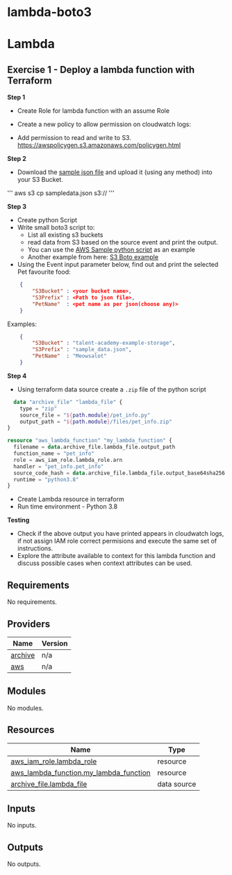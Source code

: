 # lambda-boto3
# Lambda

## Exercise 1 - Deploy a lambda function with Terraform

**Step 1**

- Create Role for lambda function with an assume Role


- Create a new policy to allow permission on cloudwatch logs:
- Add permission to read and write to S3. 
https://awspolicygen.s3.amazonaws.com/policygen.html



**Step 2**

- Download the [sample json file](./sample_data.json) and upload it (using any method) into your S3 Bucket.

'''
aws s3 cp sampledata.json s3://<path>
'''


**Step 3**

- Create python Script
- Write small boto3 script to:
    - List all existing s3 buckets
    - read data from S3 based on the source event and print the output.
    - You can use the [AWS Sample python script](https://github.com/aws-samples/aws-python-sample/blob/master/s3_sample.py) as an example
    - Another example from here: [S3 Boto example](https://github.com/boto/boto3/blob/develop/boto3/examples/s3.rst)
- Using the Event input parameter below, find out and print the selected Pet favourite food:
```json
    {
        "S3Bucket" : <your bucket name>,
        "S3Prefix" : <Path to json file>,
        "PetName"  : <pet name as per json(choose any)>
    }
```

Examples:
```json
    {
        "S3Bucket" : "talent-academy-example-storage",
        "S3Prefix" : "sample_data.json",
        "PetName"  : "Meowsalot"
    }
```

**Step 4**

- Using terraform data source create a `.zip` file of the python script
```tf
  data "archive_file" "lambda_file" {
    type = "zip"
    source_file = "${path.module}/pet_info.py"
    output_path = "${path.module}/files/pet_info.zip"
}

resource "aws_lambda_function" "my_lambda_function" {
  filename = data.archive_file.lambda_file.output_path
  function_name = "pet_info"
  role = aws_iam_role.lambda_role.arn
  handler = "pet_info.pet_info"
  source_code_hash = data.archive_file.lambda_file.output_base64sha256
  runtime = "python3.8"
}
```
- Create Lambda resource in terraform
- Run time environment - Python 3.8

**Testing**

- Check if the above output you have printed appears in cloudwatch logs, if not assign IAM role correct permisions and execute the same set of instructions.
- Explore the attribute available to context for this lambda function and discuss possible cases when context attributes can be used.

<!-- BEGIN_TF_DOCS -->
## Requirements

No requirements.

## Providers

| Name | Version |
|------|---------|
| <a name="provider_archive"></a> [archive](#provider\_archive) | n/a |
| <a name="provider_aws"></a> [aws](#provider\_aws) | n/a |

## Modules

No modules.

## Resources

| Name | Type |
|------|------|
| [aws_iam_role.lambda_role](https://registry.terraform.io/providers/hashicorp/aws/latest/docs/resources/iam_role) | resource |
| [aws_lambda_function.my_lambda_function](https://registry.terraform.io/providers/hashicorp/aws/latest/docs/resources/lambda_function) | resource |
| [archive_file.lambda_file](https://registry.terraform.io/providers/hashicorp/archive/latest/docs/data-sources/file) | data source |

## Inputs

No inputs.

## Outputs

No outputs.
<!-- END_TF_DOCS -->
